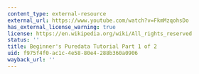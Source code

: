```yaml
---
content_type: external-resource
external_url: https://www.youtube.com/watch?v=FkmMzqohsDo
has_external_license_warning: true
license: https://en.wikipedia.org/wiki/All_rights_reserved
status: ''
title: Beginner's Puredata Tutorial Part 1 of 2
uid: f975f4f0-ac1c-4e58-80e4-288b360a0906
wayback_url: ''
---
```

